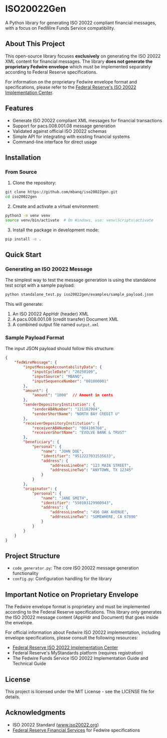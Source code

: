 # ISO20022Gen

A Python library for generating ISO 20022 compliant financial messages, with a focus on FedWire Funds Service compatibility.

## About This Project

This open-source library focuses **exclusively** on generating the ISO 20022 XML content for financial messages. The library **does not generate the proprietary Fedwire envelope** which must be implemented separately according to Federal Reserve specifications.

For information on the proprietary Fedwire envelope format and specifications, please refer to the [Federal Reserve's ISO 20022 Implementation Center](https://www.frbservices.org/resources/financial-services/wires/iso-20022-implementation-center).

## Features

- Generate ISO 20022 compliant XML messages for financial transactions
- Support for pacs.008.001.08 message generation
- Validated against official ISO 20022 schemas
- Simple API for integrating with existing financial systems
- Command-line interface for direct usage

## Installation

### From Source

1. Clone the repository:
```bash
git clone https://github.com/mbanq/iso20022gen.git
cd iso20022gen
```

2. Create and activate a virtual environment:
```bash
python3 -m venv venv
source venv/bin/activate  # On Windows, use: venv\Scripts\activate
```

3. Install the package in development mode:
```bash
pip install -e .
```

## Quick Start

### Generating an ISO 20022 Message

The simplest way to test the message generation is using the standalone test script with a sample payload:

```bash
python standalone_test.py iso20022gen/examples/sample_payload.json
```

This will generate:
1. An ISO 20022 AppHdr (header) XML
2. A pacs.008.001.08 (credit transfer) Document XML
3. A combined output file named `output.xml`

### Sample Payload Format

The input JSON payload should follow this structure:
```json
{
    "fedWireMessage": {
        "inputMessageAccountabilityData": {
            "inputCycleDate": "20250109",
            "inputSource": "MBANQ",
            "inputSequenceNumber": "001000001"
        },
        "amount": {
            "amount": "1000"  // Amount in cents
        },
        "senderDepositoryInstitution": {
            "senderABANumber": "121182904",
            "senderShortName": "NORTH BAY CREDIT U"
        },
        "receiverDepositoryInstitution": {
            "receiverABANumber": "084106768",
            "receiverShortName": "EVOLVE BANK & TRUST"
        },
        "beneficiary": {
            "personal": {
                "name": "JOHN DOE",
                "identifier": "9512227031535633",
                "address": {
                    "addressLineOne": "123 MAIN STREET",
                    "addressLineTwo": "ANYTOWN, TX 12345"
                }
            }
        },
        "originator": {
            "personal": {
                "name": "JANE SMITH",
                "identifier": "550103129900943",
                "address": {
                    "addressLineOne": "456 OAK AVENUE",
                    "addressLineTwo": "SOMEWHERE, CA 67890"
                }
            }
        }
    }
}
```

## Project Structure

- `code_generator.py`: The core ISO 20022 message generation functionality
- `config.py`: Configuration handling for the library

## Important Notice on Proprietary Envelope

The Fedwire envelope format is proprietary and must be implemented according to the Federal Reserve specifications. This library only generates the ISO 20022 message content (AppHdr and Document) that goes inside the envelope.

For official information about Fedwire ISO 20022 implementation, including envelope specifications, please consult the following resources:

- [Federal Reserve ISO 20022 Implementation Center](https://www.frbservices.org/resources/financial-services/wires/iso-20022-implementation-center)
- Federal Reserve's MyStandards platform (requires registration)
- The Fedwire Funds Service ISO 20022 Implementation Guide and Technical Guide


## License

This project is licensed under the MIT License - see the LICENSE file for details.

## Acknowledgments

- ISO 20022 Standard (www.iso20022.org)
- [Federal Reserve Financial Services](https://www.frbservices.org/) for Fedwire specifications 